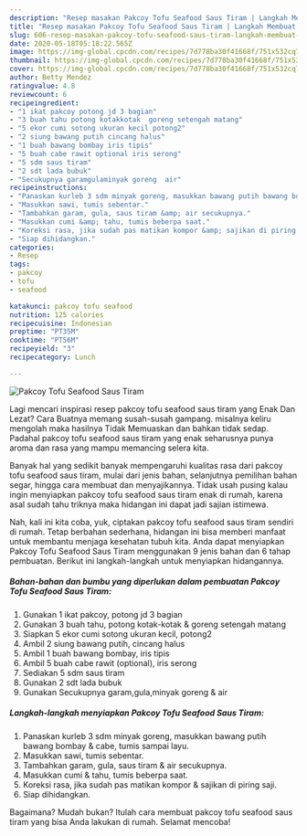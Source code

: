 ```yaml
---
description: "Resep masakan Pakcoy Tofu Seafood Saus Tiram | Langkah Membuat Pakcoy Tofu Seafood Saus Tiram Yang Lezat Sekali"
title: "Resep masakan Pakcoy Tofu Seafood Saus Tiram | Langkah Membuat Pakcoy Tofu Seafood Saus Tiram Yang Lezat Sekali"
slug: 606-resep-masakan-pakcoy-tofu-seafood-saus-tiram-langkah-membuat-pakcoy-tofu-seafood-saus-tiram-yang-lezat-sekali
date: 2020-05-18T05:18:22.565Z
image: https://img-global.cpcdn.com/recipes/7d778ba30f41668f/751x532cq70/pakcoy-tofu-seafood-saus-tiram-foto-resep-utama.jpg
thumbnail: https://img-global.cpcdn.com/recipes/7d778ba30f41668f/751x532cq70/pakcoy-tofu-seafood-saus-tiram-foto-resep-utama.jpg
cover: https://img-global.cpcdn.com/recipes/7d778ba30f41668f/751x532cq70/pakcoy-tofu-seafood-saus-tiram-foto-resep-utama.jpg
author: Betty Mendez
ratingvalue: 4.8
reviewcount: 6
recipeingredient:
- "1 ikat pakcoy potong jd 3 bagian"
- "3 buah tahu potong kotakkotak  goreng setengah matang"
- "5 ekor cumi sotong ukuran kecil potong2"
- "2 siung bawang putih cincang halus"
- "1 buah bawang bombay iris tipis"
- "5 buah cabe rawit optional iris serong"
- "5 sdm saus tiram"
- "2 sdt lada bubuk"
- "Secukupnya garamgulaminyak goreng  air"
recipeinstructions:
- "Panaskan kurleb 3 sdm minyak goreng, masukkan bawang putih bawang bombay &amp; cabe, tumis sampai layu."
- "Masukkan sawi, tumis sebentar."
- "Tambahkan garam, gula, saus tiram &amp; air secukupnya."
- "Masukkan cumi &amp; tahu, tumis beberpa saat."
- "Koreksi rasa, jika sudah pas matikan kompor &amp; sajikan di piring saji."
- "Siap dihidangkan."
categories:
- Resep
tags:
- pakcoy
- tofu
- seafood

katakunci: pakcoy tofu seafood 
nutrition: 125 calories
recipecuisine: Indonesian
preptime: "PT35M"
cooktime: "PT56M"
recipeyield: "3"
recipecategory: Lunch

---
```



![Pakcoy Tofu Seafood Saus Tiram](https://img-global.cpcdn.com/recipes/7d778ba30f41668f/751x532cq70/pakcoy-tofu-seafood-saus-tiram-foto-resep-utama.jpg)

Lagi mencari inspirasi resep pakcoy tofu seafood saus tiram yang Enak Dan Lezat? Cara Buatnya memang susah-susah gampang. misalnya keliru mengolah maka hasilnya Tidak Memuaskan dan bahkan tidak sedap. Padahal pakcoy tofu seafood saus tiram yang enak seharusnya punya aroma dan rasa yang mampu memancing selera kita.

Banyak hal yang sedikit banyak mempengaruhi kualitas rasa dari pakcoy tofu seafood saus tiram, mulai dari jenis bahan, selanjutnya pemilihan bahan segar, hingga cara membuat dan menyajikannya. Tidak usah pusing kalau ingin menyiapkan pakcoy tofu seafood saus tiram enak di rumah, karena asal sudah tahu triknya maka hidangan ini dapat jadi sajian istimewa.




Nah, kali ini kita coba, yuk, ciptakan pakcoy tofu seafood saus tiram sendiri di rumah. Tetap berbahan sederhana, hidangan ini bisa memberi manfaat untuk membantu menjaga kesehatan tubuh kita. Anda dapat menyiapkan Pakcoy Tofu Seafood Saus Tiram menggunakan 9 jenis bahan dan 6 tahap pembuatan. Berikut ini langkah-langkah untuk menyiapkan hidangannya.

<!--inarticleads1-->

##### Bahan-bahan dan bumbu yang diperlukan dalam pembuatan Pakcoy Tofu Seafood Saus Tiram:

1. Gunakan 1 ikat pakcoy, potong jd 3 bagian
1. Gunakan 3 buah tahu, potong kotak-kotak &amp; goreng setengah matang
1. Siapkan 5 ekor cumi sotong ukuran kecil, potong2
1. Ambil 2 siung bawang putih, cincang halus
1. Ambil 1 buah bawang bombay, iris tipis
1. Ambil 5 buah cabe rawit (optional), iris serong
1. Sediakan 5 sdm saus tiram
1. Gunakan 2 sdt lada bubuk
1. Gunakan Secukupnya garam,gula,minyak goreng &amp; air




<!--inarticleads2-->

##### Langkah-langkah menyiapkan Pakcoy Tofu Seafood Saus Tiram:

1. Panaskan kurleb 3 sdm minyak goreng, masukkan bawang putih bawang bombay &amp; cabe, tumis sampai layu.
1. Masukkan sawi, tumis sebentar.
1. Tambahkan garam, gula, saus tiram &amp; air secukupnya.
1. Masukkan cumi &amp; tahu, tumis beberpa saat.
1. Koreksi rasa, jika sudah pas matikan kompor &amp; sajikan di piring saji.
1. Siap dihidangkan.




Bagaimana? Mudah bukan? Itulah cara membuat pakcoy tofu seafood saus tiram yang bisa Anda lakukan di rumah. Selamat mencoba!
